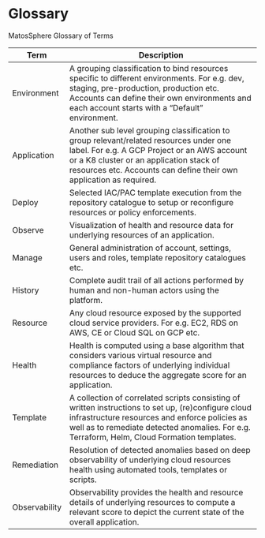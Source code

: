 # Glossary

MatosSphere Glossary of Terms

| Term | Description |
| ----------- | ----------- |
| Environment | A grouping classification to bind resources specific to different environments. For e.g. dev, staging, pre-production, production etc. Accounts can define their own environments and each account starts with a “Default” environment. |
| Application | Another sub level grouping classification to group relevant/related resources under one label. For e.g. A GCP Project or an AWS account or a K8 cluster or an application stack of resources etc. Accounts can define their own application as required. |
| Deploy | Selected IAC/PAC template execution from the repository catalogue to setup or reconfigure resources or policy enforcements. |
| Observe | Visualization of health and resource data for underlying resources of an application. |
| Manage | General administration of account, settings, users and roles, template repository catalogues etc. |
| History | Complete audit trail of all actions performed by human and non-human actors using the platform. |
| Resource | Any cloud resource exposed by the supported cloud service providers. For e.g. EC2, RDS on AWS, CE or Cloud SQL on GCP etc. |
| Health | Health is computed using a base algorithm that considers various virtual resource and compliance factors of underlying individual resources to deduce the aggregate score for an application. |
| Template | A collection of correlated scripts consisting of written instructions to set up, (re)configure cloud infrastructure resources and enforce policies as well as to remediate detected anomalies. For e.g. Terraform, Helm, Cloud Formation templates. |
| Remediation | Resolution of detected anomalies based on deep observability of underlying cloud resources health using automated tools, templates or scripts. |
| Observability | Observability provides the health and resource details of underlying resources to compute a relevant score to depict the current state of the overall application. |
